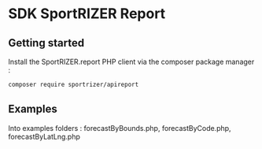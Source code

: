 # SDK SportRIZER Report

## Getting started

Install the SportRIZER.report PHP client via the composer package manager :

``` bash
composer require sportrizer/apireport
```

## Examples

Into examples folders : forecastByBounds.php, forecastByCode.php, forecastByLatLng.php
